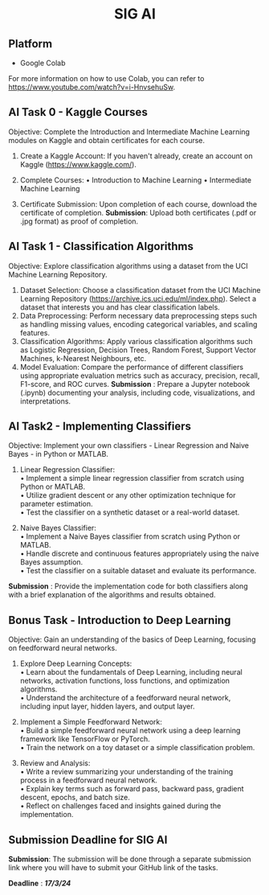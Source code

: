 <p align="center">
<!-- 
<a href="https://aseam.acm.org/">
    <img src="" alt="Logo" width=30%>
  </a>
-->
  <h1 align="center">SIG AI</h1>
</p>

## Platform
- Google Colab

For more information on how to use Colab, you can refer to https://www.youtube.com/watch?v=i-HnvsehuSw.


## AI Task 0 - Kaggle Courses
Objective: Complete the Introduction and Intermediate Machine Learning modules on Kaggle and obtain certificates for each course.
1.	Create a Kaggle Account: If you haven't already, create an account on Kaggle (https://www.kaggle.com/).

2.	Complete Courses:
•	Introduction to Machine Learning
•	Intermediate Machine Learning
3.	Certificate Submission: Upon completion of each course, download the certificate of completion.
**Submission**: Upload both certificates (.pdf or .jpg format) as proof of completion.



## AI Task 1 - Classification Algorithms
Objective: Explore classification algorithms using a dataset from the UCI Machine Learning Repository.
1.	Dataset Selection: Choose a classification dataset from the UCI Machine Learning Repository (https://archive.ics.uci.edu/ml/index.php). Select a dataset that interests you and has clear
classification labels.
2.	Data Preprocessing: Perform necessary data preprocessing steps such as handling missing values, encoding categorical variables, and scaling features.
3.	Classification Algorithms: Apply various classification algorithms such as Logistic Regression, Decision Trees, Random Forest, Support Vector Machines, k-Nearest Neighbours, etc.
4.	Model Evaluation: Compare the performance of different classifiers using appropriate evaluation metrics such as accuracy, precision, recall, F1-score, and ROC curves.
**Submission** : Prepare a Jupyter notebook (.ipynb) documenting your analysis, including code, visualizations, and interpretations.


## AI Task2 - Implementing Classifiers
Objective: Implement your own classifiers - Linear Regression and Naive Bayes - in Python or MATLAB.
1.	Linear Regression Classifier:<br>
•	Implement a simple linear regression classifier from scratch using Python or MATLAB.<br>
•	Utilize gradient descent or any other optimization technique for parameter estimation.<br>
•	Test the classifier on a synthetic dataset or a real-world dataset.

3.	Naive Bayes Classifier:<Br>
•	Implement a Naive Bayes classifier from scratch using Python or MATLAB.<br>
•	Handle discrete and continuous features appropriately using the naive Bayes assumption.<br>
•	Test the classifier on a suitable dataset and evaluate its performance.

**Submission** : Provide the implementation code for both classifiers along with a brief explanation of the algorithms and results obtained.


## **Bonus Task** - Introduction to Deep Learning
Objective: Gain an understanding of the basics of Deep Learning, focusing on feedforward neural networks.
1.	Explore Deep Learning Concepts:<br>
•	Learn about the fundamentals of Deep Learning, including neural networks, activation functions, loss functions, and optimization algorithms. <br>
•	Understand the architecture of a feedforward neural network, including input layer, hidden layers, and output layer.

3.	Implement a Simple Feedforward Network:<br>
•	Build a simple feedforward neural network using a deep learning framework like TensorFlow or PyTorch.<br>
•	Train the network on a toy dataset or a simple classification problem.

5.	Review and Analysis:<br>
•	Write a review summarizing your understanding of the training process in a feedforward neural network.<br>
•	Explain key terms such as forward pass, backward pass, gradient descent, epochs, and batch size.<br>
•	Reflect on challenges faced and insights gained during the implementation.


## Submission Deadline for SIG AI

**Submission**: The submission will be done through a separate submission link where you will have to submit your GitHub link of the tasks.

**Deadline** :   **_17/3/24_**

